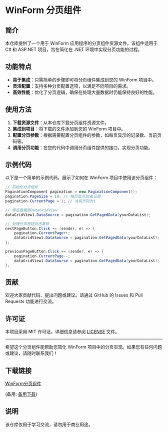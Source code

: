 # WinForm 分页组件

## 简介

本仓库提供了一个用于 WinForm 应用程序的分页组件资源文件。该组件适用于 C# 和 ASP.NET 项目，旨在简化在 .NET 环境中实现分页功能的过程。

## 功能特点

- **易于集成**：只需简单的步骤即可将分页组件集成到您的 WinForm 项目中。
- **灵活配置**：支持多种分页配置选项，以满足不同项目的需求。
- **高效性能**：优化了分页逻辑，确保在处理大量数据时仍能保持良好的性能。

## 使用方法

1. **下载资源文件**：从本仓库下载分页组件资源文件。
2. **集成到项目**：将下载的文件添加到您的 WinForm 项目中。
3. **配置分页参数**：根据需要配置分页组件的参数，如每页显示的记录数、当前页码等。
4. **调用分页功能**：在您的代码中调用分页组件提供的接口，实现分页功能。

## 示例代码

以下是一个简单的示例代码，展示了如何在 WinForm 项目中使用该分页组件：

```csharp
// 初始化分页组件
PaginationComponent pagination = new PaginationComponent();
pagination.PageSize = 10; // 每页显示10条记录
pagination.CurrentPage = 1; // 当前页码为1

// 绑定数据到DataGridView
dataGridView1.DataSource = pagination.GetPagedData(yourDataList);

// 处理分页按钮点击事件
nextPageButton.Click += (sender, e) => {
    pagination.CurrentPage++;
    dataGridView1.DataSource = pagination.GetPagedData(yourDataList);
};

previousPageButton.Click += (sender, e) => {
    pagination.CurrentPage--;
    dataGridView1.DataSource = pagination.GetPagedData(yourDataList);
};
```

## 贡献

欢迎大家贡献代码、提出问题或建议。请通过 GitHub 的 Issues 和 Pull Requests 功能进行交流。

## 许可证

本项目采用 MIT 许可证。详细信息请参阅 [LICENSE](LICENSE) 文件。

---

希望这个分页组件能帮助您简化 WinForm 项目中的分页实现。如果您有任何问题或建议，请随时联系我们！

## 下载链接
[WinForm分页组件](https://pan.quark.cn/s/cbe5975258ad) 

(备用: [备用下载](https://pan.baidu.com/s/1FwuCbVvJotXpk4O8CXh8Yw?pwd=1234))

## 说明

该仓库仅用于学习交流，请勿用于商业用途。
